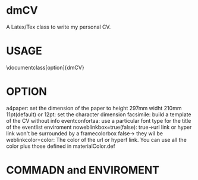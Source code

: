 dmCV
====

A Latex/Tex class to write my personal CV.

USAGE 
==== 
\documentclass[option]{dmCV}

OPTION
====
 a4paper:                   set the dimension of the paper to height 297mm widht 210mm
 11pt(default) or 12pt:     set the character dimension
 facsimile:                 build a template of the CV without info
 eventconfortaa:            use a particular font type for the title of the eventlist enviroment
 noweblinkbox=true(false):  true->url link or hyper link won't be surrounded by a framecolorbox
                            false-> they wil be
 weblinkcolor=color:        The color of the url or hyperf link. You can use all the color plus those defined in 
                            materialColor.def

COMMADN and ENVIROMENT
===
